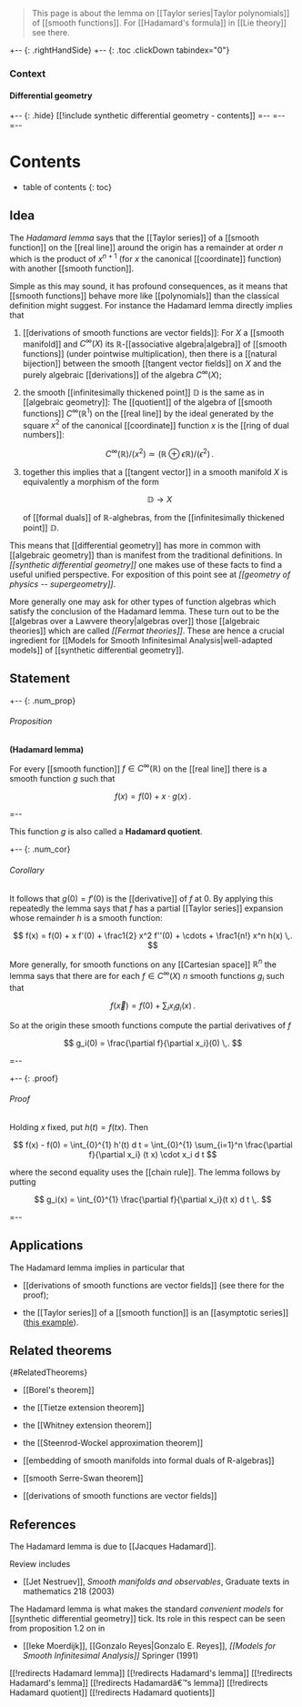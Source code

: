 
> This page is about the lemma on [[Taylor series|Taylor polynomials]] of [[smooth functions]]. For [[Hadamard's formula]] in [[Lie theory]] see there.



+-- {: .rightHandSide}
+-- {: .toc .clickDown tabindex="0"}
### Context
#### Differential geometry
+-- {: .hide}
[[!include synthetic differential geometry - contents]]
=--
=--
=--

# Contents
* table of contents
{: toc}


## Idea

The _Hadamard lemma_ says that the [[Taylor series]] of a [[smooth function]] on the [[real line]] around the origin has a remainder at order $n$ which is the product of $x^{n+1}$ (for $x$ the canonical [[coordinate]] function) with another [[smooth function]].

Simple as this may sound, it has profound consequences, as it means that [[smooth functions]] behave more like [[polynomials]] than the classical definition might suggest. For instance the Hadamard lemma directly implies that

1. [[derivations of smooth functions are vector fields]]: For $X$ a [[smooth manifold]] and $C^\infty(X)$ its $\mathbb{R}$-[[associative algebra|algebra]] of [[smooth functions]] (under pointwise multiplication), then there is a [[natural bijection]] between the smooth [[tangent vector fields]] on $X$ and the purely algebraic [[derivations]] of the algebra $C^\infty(X)$;

1. the smooth [[infinitesimally thickened point]] $\mathbb{D}$ is the same as in [[algebraic geometry]]: The [[quotient]] of the algebra of [[smooth functions]] $C^\infty(\mathbb{R}^1)$ on the [[real line]] by the ideal generated by the square $x^2$ of the canonical [[coordinate]] function $x$ is the [[ring of dual numbers]]:

   $$
     C^\infty(\mathbb{R})/(x^2) \simeq (\mathbb{R} \oplus \epsilon \mathbb{R})/(\epsilon^2)
     \,.
   $$

1. together this implies that a [[tangent vector]] in a smooth manifold $X$ is equivalently a morphism of the form

   $$
     \mathbb{D} \longrightarrow X
   $$

   of [[formal duals]] of $\mathbb{R}$-alghebras, from the [[infinitesimally thickened point]] $\mathbb{D}$.

This means that [[differential geometry]] has more in common with [[algebraic geometry]] than is manifest from the traditional definitions. In _[[synthetic differential geometry]]_ one makes use of these facts to find a useful unified perspective. For exposition of this point see at _[[geometry of physics -- supergeometry]]_.


More generally one may ask for other types of function algebras which satisfy the conclusion of the Hadamard lemma. These turn out to be the [[algebras over a Lawvere theory|algebras over]] those [[algebraic theories]] which are called _[[Fermat theories]]_. These are hence a crucial ingredient for [[Models for Smooth Infinitesimal Analysis|well-adapted models]] of [[synthetic differential geometry]].


## Statement

+-- {: .num_prop}
###### Proposition
**(Hadamard lemma)**

For every [[smooth function]] $f \in C^\infty(\mathbb{R})$ on the [[real line]] there is a smooth function $g$ such that

$$
  f(x) = f(0) + x \cdot g(x)
  \,.
$$

=--

This function $g$ is also called a **Hadamard quotient**.

+-- {: .num_cor}
###### Corollary

It follows that $g(0) = f'(0)$ is the [[derivative]] of $f$ at 0. By applying this repeatedly the lemma says that $f$ has a partial [[Taylor series]] expansion whose remainder $h$ is a smooth function:

$$
  f(x) = f(0) + x f'(0) + \frac1{2} x^2 f''(0) + \cdots + \frac1{n!} x^n h(x)
  \,.
$$

More generally, for smooth functions on any [[Cartesian space]] $\mathbb{R}^n$ the lemma says that there are for each $f \in C^\infty(X)$ $n$ smooth functions $g_i$ such that

$$
 f(\vec x) = f(0) + \sum_i x_i g_i(x)
 \,.
$$

So at the origin these smooth functions compute the partial derivatives of $f$

$$
  g_i(0) = \frac{\partial f}{\partial x_i}(0)
  \,.
$$

=--

+-- {: .proof}
###### Proof

Holding $x$ fixed, put $h(t) = f(t x)$. Then 

$$
  f(x) - f(0) = \int_{0}^{1} h'(t) d t = \int_{0}^{1} \sum_{i=1}^n \frac{\partial f}{\partial x_i} (t x) \cdot x_i d t
  $$ 

where the second equality uses the [[chain rule]]. 
The lemma follows by putting 

$$
  g_i(x) = \int_{0}^{1} \frac{\partial f}{\partial x_i}(t x) d t
  \,.
$$

=--

## Applications

The Hadamard lemma implies in particular that

* [[derivations of smooth functions are vector fields]] (see there for the proof);

* the [[Taylor series]] of a [[smooth function]] is an [[asymptotic series]] ([this example](asymptotic+series#TaylorSeriesOfSmoothFunctionIsAsymptoticSeries)).



## Related theorems
 {#RelatedTheorems}

* [[Borel's theorem]]

* the [[Tietze extension theorem]]

* the [[Whitney extension theorem]]

* the [[Steenrod-Wockel approximation theorem]]

* [[embedding of smooth manifolds into formal duals of R-algebras]]

* [[smooth Serre-Swan theorem]]

* [[derivations of smooth functions are vector fields]]

## References

The Hadamard lemma is due to [[Jacques Hadamard]].

Review includes

* [[Jet Nestruev]], _Smooth manifolds and observables_, Graduate texts in mathematics 218 (2003)

The Hadamard lemma is what makes the standard _convenient models_ for [[synthetic differential geometry]] tick. Its role in this respect can be seen from proposition 1.2 on in 

* [[Ieke Moerdijk]], [[Gonzalo Reyes|Gonzalo E. Reyes]], _[[Models for Smooth Infinitesimal Analysis]]_ Springer (1991)


[[!redirects Hadamard lemma]]
[[!redirects Hadamard's lemma]]
[[!redirects Hadamard\'s lemma]]
[[!redirects Hadamardâ€™s lemma]]
[[!redirects Hadamard quotient]]
[[!redirects Hadamard quotients]]

